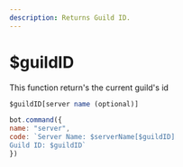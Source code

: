 ```yaml
---
description: Returns Guild ID.
---
```


# $guildID

This function return's the current guild's id

```javascript
$guildID[server name (optional)]
```

```javascript
bot.command({
name: "server", 
code: `Server Name: $serverName[$guildID] 
Guild ID: $guildID`
})
```
